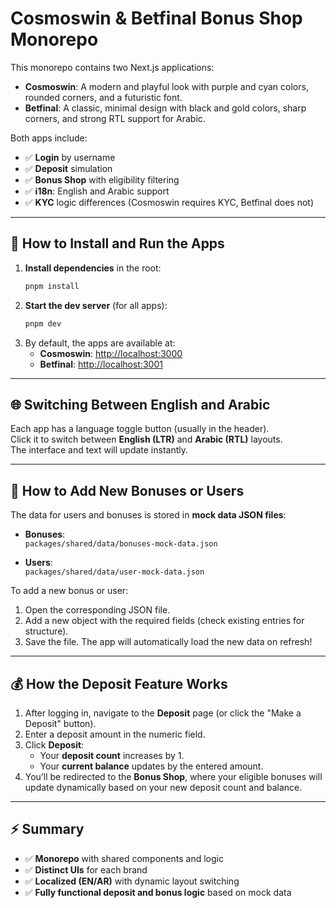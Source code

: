 # Cosmoswin & Betfinal Bonus Shop Monorepo

This monorepo contains two Next.js applications:

- **Cosmoswin**: A modern and playful look with purple and cyan colors, rounded corners, and a futuristic font.
- **Betfinal**: A classic, minimal design with black and gold colors, sharp corners, and strong RTL support for Arabic.

Both apps include:

- ✅ **Login** by username
- ✅ **Deposit** simulation
- ✅ **Bonus Shop** with eligibility filtering
- ✅ **i18n**: English and Arabic support
- ✅ **KYC** logic differences (Cosmoswin requires KYC, Betfinal does not)

---

## 🚀 How to Install and Run the Apps

1. **Install dependencies** in the root:
   ```bash
   pnpm install
    ```
2. **Start the dev server** (for all apps):
   ```bash
   pnpm dev
   ```
3. By default, the apps are available at:
    - **Cosmoswin**: [http://localhost:3000](http://localhost:3000)
    - **Betfinal**: [http://localhost:3001](http://localhost:3001)

---

## 🌐 Switching Between English and Arabic

Each app has a language toggle button (usually in the header).  
Click it to switch between **English (LTR)** and **Arabic (RTL)** layouts.  
The interface and text will update instantly.

---

## 📝 How to Add New Bonuses or Users

The data for users and bonuses is stored in **mock data JSON files**:

- **Bonuses**:  
  `packages/shared/data/bonuses-mock-data.json`

- **Users**:  
  `packages/shared/data/user-mock-data.json`

To add a new bonus or user:

1. Open the corresponding JSON file.
2. Add a new object with the required fields (check existing entries for structure).
3. Save the file. The app will automatically load the new data on refresh!

---

## 💰 How the Deposit Feature Works

1. After logging in, navigate to the **Deposit** page (or click the "Make a Deposit" button).
2. Enter a deposit amount in the numeric field.
3. Click **Deposit**:
    - Your **deposit count** increases by 1.
    - Your **current balance** updates by the entered amount.
4. You’ll be redirected to the **Bonus Shop**, where your eligible bonuses will update dynamically based on your new deposit count and balance.

---

## ⚡️ Summary

- ✅ **Monorepo** with shared components and logic
- ✅ **Distinct UIs** for each brand
- ✅ **Localized (EN/AR)** with dynamic layout switching
- ✅ **Fully functional deposit and bonus logic** based on mock data